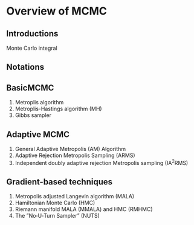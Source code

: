 # Overview of MCMC

## Introductions

Monte Carlo integral

## Notations

## BasicMCMC

1. Metroplis algorithm
2. Metroplis-Hastings algorithm (MH)
3. Gibbs sampler

## Adaptive MCMC

1. General Adaptive Metropolis (AM) Algorithm
2. Adaptive Rejection Metropolis Sampling (ARMS)
3. Independent doubly adaptive rejection Metropolis sampling (IA$^2$RMS)

## Gradient-based techniques

1. Metropolis adjusted Langevin algorithm (MALA)
2. Hamiltonian Monte Carlo (HMC)
3. Riemann manifold MALA (MMALA) and HMC (RMHMC)
4. The ”No‐U‐Turn Sampler” (NUTS)
